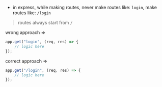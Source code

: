 - in express, while making routes, never make routes like: `login`, make routes like: `/login`

> routes always start from `/`

wrong approach =>

```javascript
app.get("login", (req, res) => {
	// logic here
});
```

correct approach =>

```javascript
app.get("/login", (req, res) => {
	// logic here
});
```
